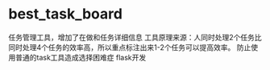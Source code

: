 # best_task_board
任务管理工具，增加了在做和任务详细信息 工具原理来源：人同时处理2个任务比同时处理4个任务的效率高，所以重点标注出来1-2个任务可以提高效率。 防止使用普通的task工具造成选择困难症   flask开发
